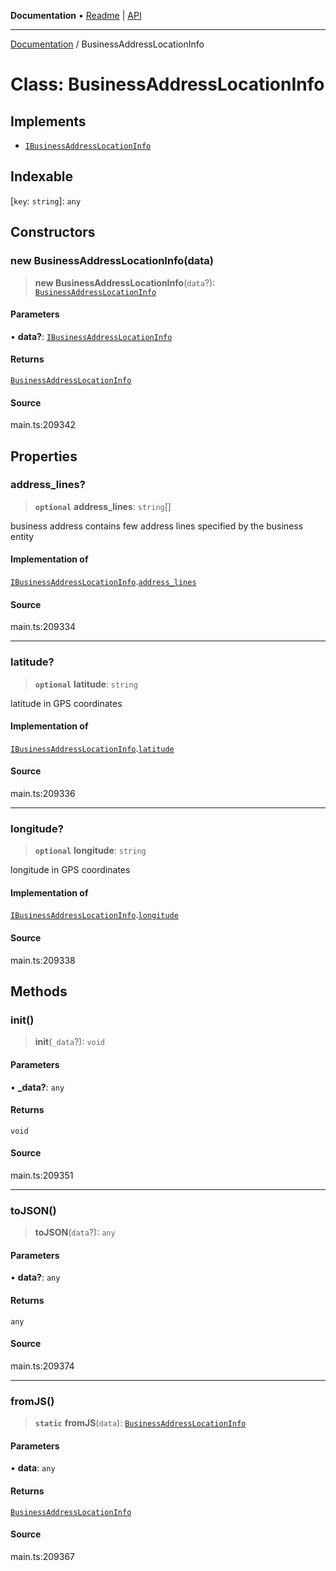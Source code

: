 **Documentation** • [Readme](../README.md) \| [API](../globals.md)

***

[Documentation](../README.md) / BusinessAddressLocationInfo

# Class: BusinessAddressLocationInfo

## Implements

- [`IBusinessAddressLocationInfo`](../interfaces/IBusinessAddressLocationInfo.md)

## Indexable

 \[`key`: `string`\]: `any`

## Constructors

### new BusinessAddressLocationInfo(data)

> **new BusinessAddressLocationInfo**(`data`?): [`BusinessAddressLocationInfo`](BusinessAddressLocationInfo.md)

#### Parameters

• **data?**: [`IBusinessAddressLocationInfo`](../interfaces/IBusinessAddressLocationInfo.md)

#### Returns

[`BusinessAddressLocationInfo`](BusinessAddressLocationInfo.md)

#### Source

main.ts:209342

## Properties

### address\_lines?

> **`optional`** **address\_lines**: `string`[]

business address
contains few address lines specified by the business entity

#### Implementation of

[`IBusinessAddressLocationInfo`](../interfaces/IBusinessAddressLocationInfo.md).[`address_lines`](../interfaces/IBusinessAddressLocationInfo.md#address_lines)

#### Source

main.ts:209334

***

### latitude?

> **`optional`** **latitude**: `string`

latitude in GPS coordinates

#### Implementation of

[`IBusinessAddressLocationInfo`](../interfaces/IBusinessAddressLocationInfo.md).[`latitude`](../interfaces/IBusinessAddressLocationInfo.md#latitude)

#### Source

main.ts:209336

***

### longitude?

> **`optional`** **longitude**: `string`

longitude in GPS coordinates

#### Implementation of

[`IBusinessAddressLocationInfo`](../interfaces/IBusinessAddressLocationInfo.md).[`longitude`](../interfaces/IBusinessAddressLocationInfo.md#longitude)

#### Source

main.ts:209338

## Methods

### init()

> **init**(`_data`?): `void`

#### Parameters

• **\_data?**: `any`

#### Returns

`void`

#### Source

main.ts:209351

***

### toJSON()

> **toJSON**(`data`?): `any`

#### Parameters

• **data?**: `any`

#### Returns

`any`

#### Source

main.ts:209374

***

### fromJS()

> **`static`** **fromJS**(`data`): [`BusinessAddressLocationInfo`](BusinessAddressLocationInfo.md)

#### Parameters

• **data**: `any`

#### Returns

[`BusinessAddressLocationInfo`](BusinessAddressLocationInfo.md)

#### Source

main.ts:209367
